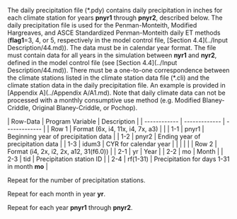 The daily precipitation file (\*.pdy) contains daily precipitation in inches for each climate station 
for years **pnyr1** through **pnyr2**, described below. The daily precipitation file is used for the Penman-Monteith, 
Modified Hargreaves, and ASCE Standardized Penman-Monteith daily ET methods (**flag1**=3, 4, or 5, respectively 
in the model control file, [Section 4.4](../Input Description/44.md)).  The data must be in calendar year format.  The file must contain 
data for all years in the simulation between **nyr1** and **nyr2**, defined in the model control file (see [Section 4.4](../Input Description/44.md)). 
There must be a one-to-one correspondence between the climate stations listed in the climate station data file 
(\*.cli) and the climate station data in the daily precipitation file. An example is provided in [Appendix A](../Appendix A/A1.md). 
Note that daily climate data can not be processed with a monthly consumptive use method (e.g. Modified 
Blaney-Criddle, Original Blaney-Criddle, or Pochop).

 | Row-Data | Program Variable | Description |
    | ------------ | ------------- | ------------- |
	| Row 1 | Format (6x, i4, 11x, i4, 7x, a3) | |
	| 1-1 | pnyr1 | Beginning year of precipitation data |
	| 1-2 | pnyr2 | Ending year of precipitation data |
	| 1-3 | idum3 | CYR for calendar year |
	| | | |
	| Row 2 | Format (i4, 2x, i2, 2x, a12, 31(f6.0)) |
	| 2-1 | yr | Year |
	| 2-2 | mo | Month |
	| 2-3 | tid | Precipitation station ID |
	| 2-4 | rf(1-31) | Precipitation for days 1-31 in month **mo** |
	
Repeat for the number of precipitation stations.

Repeat for each month in year **yr**.

Repeat for each year **pnyr1** through **pnyr2**.